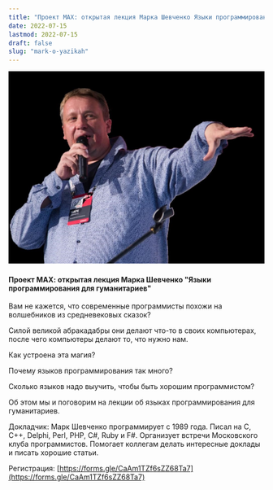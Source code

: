 ```yaml
---
title: "Проект МАХ: открытая лекция Марка Шевченко Языки программирования для гуманитариев"
date: 2022-07-15
lastmod: 2022-07-15
draft: false
slug: "mark-o-yazikah"
---
```


<div class="d-block mb-md-1">
    <img
        src="mark.jpeg"
        alt="Марка Шевченко"
        title="Марка Шевченко"
        class="w-25 float-left mr-3 pt-2">
    </img>
</div>

#### Проект МАХ: открытая лекция Марка Шевченко "Языки программирования для гуманитариев"

Вам не кажется, что современные программисты похожи на волшебников из средневековых сказок?

Силой великой абракадабры они делают что-то в своих компьютерах, после чего компьютеры делают то, что нужно нам. 

Как устроена эта магия?

Почему языков программирования так много?

Сколько языков надо выучить, чтобы быть хорошим программистом?

Об этом мы и поговорим на лекции об языках программирования для гуманитариев. 

Докладчик: Марк Шевченко программирует с 1989 года. Писал на C, C++, Delphi, Perl, PHP, C#, Ruby и F#. Организует встречи Московского клуба программистов. Помогает коллегам делать интересные доклады и писать хорошие статьи.

Регистрация: [https://forms.gle/CaAm1TZf6sZZ68Ta7](https://forms.gle/CaAm1TZf6sZZ68Ta7)